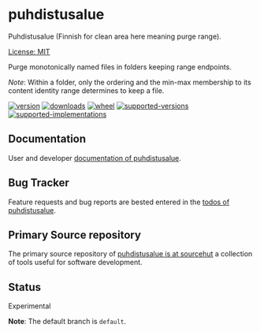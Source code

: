 # puhdistusalue

Puhdistusalue (Finnish for clean area here meaning purge range).

[License: MIT](https://git.sr.ht/~sthagen/puhdistusalue/tree/default/item/LICENSE)

Purge monotonically named files in folders keeping range endpoints.

*Note*: Within a folder, only the ordering and the min-max membership to its content identity range determines to keep a file.

[![version](https://img.shields.io/pypi/v/puhdistusalue.svg?style=flat)](https://pypi.python.org/pypi/puhdistusalue/)
[![downloads](https://img.shields.io/pypi/dm/puhdistusalue.svg?style=flat)](https://pypi.python.org/pypi/puhdistusalue/)
[![wheel](https://img.shields.io/pypi/wheel/puhdistusalue.svg?style=flat)](https://pypi.python.org/pypi/puhdistusalue/)
[![supported-versions](https://img.shields.io/pypi/pyversions/puhdistusalue.svg?style=flat)](https://pypi.python.org/pypi/puhdistusalue/)
[![supported-implementations](https://img.shields.io/pypi/implementation/puhdistusalue.svg?style=flat)](https://pypi.python.org/pypi/puhdistusalue/)

## Documentation

User and developer [documentation of puhdistusalue](https://codes.dilettant.life/docs/puhdistusalue).

## Bug Tracker

Feature requests and bug reports are bested entered in the [todos of puhdistusalue](https://todo.sr.ht/~sthagen/puhdistusalue).

## Primary Source repository

The primary source repository of [puhdistusalue is at sourcehut](https://git.sr.ht/~sthagen/puhdistusalue)
a collection of tools useful for software development.

## Status

Experimental

**Note**: The default branch is `default`.
